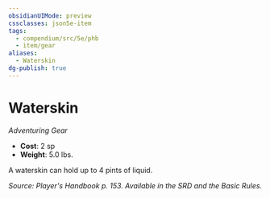```yaml
---
obsidianUIMode: preview
cssclasses: json5e-item
tags:
  - compendium/src/5e/phb
  - item/gear
aliases:
  - Waterskin
dg-publish: true
---
```

# Waterskin
*Adventuring Gear*  

- **Cost**: 2 sp
- **Weight**: 5.0 lbs.

A waterskin can hold up to 4 pints of liquid.

*Source: Player's Handbook p. 153. Available in the SRD and the Basic Rules.*